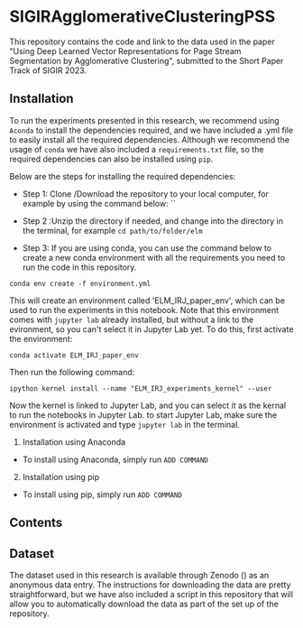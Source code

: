 # SIGIRAgglomerativeClusteringPSS

This repository contains the code and link to the data used in the paper "Using Deep Learned Vector Representations for Page Stream Segmentation by Agglomerative Clustering", submitted to the Short Paper Track of SIGIR 2023.

## Installation

To run the experiments presented in this research, we recommend using `Aconda` to install the dependencies required, and we have included a .yml file to easily install all the required dependencies. Although we recommend the usage of `conda` we have also included a `requirements.txt` file, so the required dependencies can also be installed using  `pip`.

Below are the steps for installing the required dependencies:

- Step 1: Clone /Download the repository to your local computer, for example by using the command below: ``

- Step 2 :Unzip the directory if needed, and change into the directory in the terminal, for example `cd path/to/folder/elm `

- Step 3: If you are using conda, you can use the command below to create a new conda environment with all the requirements you need to run the code in this repository.

`conda env create -f environment.yml`

This will create an environment called 'ELM_IRJ_paper_env', which can be used to run the experiments in this notebook. Note that this environment comes with `jupyter lab` already installed, but without a link to the evironment, so you can't select it in Jupyter Lab yet.
To do this, first activate the environment:

`conda activate ELM_IRJ_paper_env`

Then run the following command:

`ipython kernel install --name "ELM_IRJ_experiments_kernel" --user`

Now the kernel is linked to Jupyter Lab, and you can select it as the kernal to run the notebooks in Jupyter Lab. to start Jupyter Lab, make sure the environment is activated and type `jupyter lab` in the terminal.


1. Installation using Anaconda
  - To install using Anaconda, simply run `ADD COMMAND`

2. Installation using pip
  - To install using pip, simply run `ADD COMMAND`
  
  
## Contents

## Dataset

The dataset used in this research is available through Zenodo () as an anonymous data entry. The instructions for downloading the data are pretty straightforward, but we have also included a script in this repository that will allow you to automatically download the data as part of the set up of the repository.
